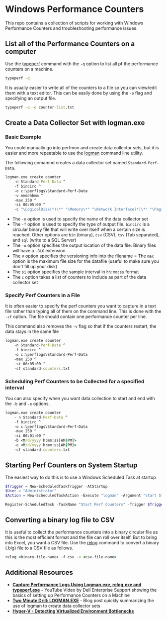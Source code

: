 # Windows Performance Counters

This repo contains a collection of scripts for working with Windows Performance Counters and troubleshooting performance issues.

## List all of the Performance Counters on a computer

Use the [typeperf](https://learn.microsoft.com/en-us/windows-server/administration/windows-commands/typeperf) command with the `-q` option to list all pf the performance counters on a machine.

```bat
typeperf -q
```

It is usually easier to write all of the counters to a file so you can view/edit them with a text editor.  This can be easily done by using the `-o` flag and specifying an output file.

```bat
typeperf -q -o counter-list.txt
```

## Create a Data Collector Set with logman.exe

### Basic Example

You could manually go into perfmon and create data collector sets, but it is easier and more repeatable to use the [logman](https://learn.microsoft.com/en-us/windows-server/administration/windows-commands/logman-create) command line utility.

The following comamnd creates a data collector set named `Standard-Perf-Data`.

```cmd
logman.exe create counter 
    -n Standard-Perf-Data ^
    -f bincirc ^
    -o c:\perflogs\Standard-Perf-Data
    -v mmddhhmm ^
    -max 250 ^
    -si 00:05:00 ^
    -c "\LogicalDisk(*)\*" "\Memory\*" "\Network Interface(*)\*" "\Paging File(*)\*" "\PhysicalDisk(*)\*" "\Process(*)\*" "\Redirector\*" "\Server\*" "\System\*"   
```

- The `-n` option is used to specify the name of the data collector set
- The `-f` option is used to specify the type of output file.  `bincirc` is a circular binary file that will write over itself when a certain size is reached.  Other options are `bin` (binary), `csv` (CSV), `tsv` (Tab separated), and `sql` (write to a SQL Server)
- The `-o` option specifies the output location of the data file.  Binary files will have a `.BLG` extension.
- The v option specifies the versioning info into the filename
= The `max` option is the maximum file size for the datafile (useful to make sure you don't fill up your disk)
- The `si` option specifies the sample interval in `hh:mm:ss` format
- The `c` option takes a list of counters to include as part of the data collector set

### Specify Perf Counters in a File

It is often easier to specify the perf counters you want to capture in a text file rather than typing all of them on the command line.  This is done with the `-cf` option.  The file should contain one performance counter per line.

This command also removes the `-v` flag so that if the counters restart, the data stays in the same file

```cmd
logman.exe create counter 
    -n Standard-Perf-Data ^
    -f bincirc ^
    -o c:\perflogs\Standard-Perf-Data
    -max 250 ^
    -si 00:05:00 ^
    -cf standard-counters.txt   
```

### Scheduling Perf Counters to be Collected for a specified interval

You can also specify when you want data collection to start and end with the `-b` and `-e` options.

```cmd
logman.exe create counter 
    - n Standard-Perf-Data ^
    -f bincirc ^
    -o c:\perflogs\Standard-Perf-Data
    -max 250 ^
    -si 00:01:00 ^
    -b <M/d/yyyy h:mm:ss[AM|PM]>
    -e <M/d/yyyy h:mm:ss[AM|PM]>
    -cf standard-counters.txt   
```

## Starting Perf Counters on System Startup

The easiest way to do this is to use a Windows Scheduled Task at startup

```powershell
$Trigger = New-ScheduledTaskTrigger -AtStartup
$User = "Administrator"
$Action = New-ScheduledTaskAction -Execute "logman" -Argument "start Standard-Perf-Data"

Register-ScheduledTask -TaskName "Start Perf Counters" -Trigger $Trigger -User $User -Action $Action
```

## Converting a binary log file to CSV

It is useful to collect the performance counters into a binary circular file as this is the most efficient format and the file can roll over itself.  But to bring into Excel, you want a CSV file.  Use the [relog](https://learn.microsoft.com/en-us/windows-server/administration/windows-commands/relog) command to convert a binary (.blg) file to a CSV file as follows.

```cmd
relog <binary-file-name> -f csv -o <csv-file-name>
```


## Additional Resources

- [**Capture Performance Logs Using Logman.exe, relog.exe and typeperf.exe**](https://www.youtube.com/watch?v=VNcbOfZWvAA) - YouTube Video by Dell Enterprise Support showing the basics of setting up Performance Counters on a Machine
- [**Two Minute Drill: LOGMAN.EXE**](https://techcommunity.microsoft.com/t5/ask-the-performance-team/two-minute-drill-logman-exe/ba-p/373061) - Blog post quickly summarizing the use of logman to create data collector sets
- [**Hyper-V - Detecting Virtualized Environment Bottlenecks**](https://learn.microsoft.com/en-us/windows-server/administration/performance-tuning/role/hyper-v-server/detecting-virtualized-environment-bottlenecks)
